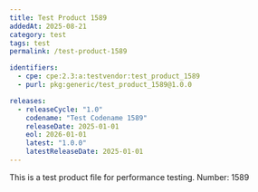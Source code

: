 ```yaml
---
title: Test Product 1589
addedAt: 2025-08-21
category: test
tags: test
permalink: /test-product-1589

identifiers:
  - cpe: cpe:2.3:a:testvendor:test_product_1589
  - purl: pkg:generic/test_product_1589@1.0.0

releases:
  - releaseCycle: "1.0"
    codename: "Test Codename 1589"
    releaseDate: 2025-01-01
    eol: 2026-01-01
    latest: "1.0.0"
    latestReleaseDate: 2025-01-01
---
```


This is a test product file for performance testing. Number: 1589
